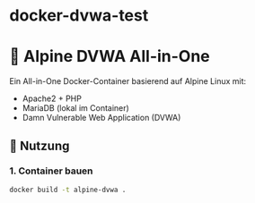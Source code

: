 # docker-dvwa-test

# 🐳 Alpine DVWA All-in-One

Ein All-in-One Docker-Container basierend auf Alpine Linux mit:

- Apache2 + PHP
- MariaDB (lokal im Container)
- Damn Vulnerable Web Application (DVWA)

## 🔧 Nutzung

### 1. Container bauen

```bash
docker build -t alpine-dvwa .
